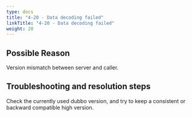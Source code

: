```yaml
---
type: docs
title: "4-20 - Data decoding failed"
linkTitle: "4-20 - Data decoding failed"
weight: 20
---
```


## Possible Reason

Version mismatch between server and caller.

## Troubleshooting and resolution steps

Check the currently used dubbo version, and try to keep a consistent or backward compatible high version.

<p style="margin-top: 3rem;"> </p>